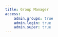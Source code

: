 ```yaml
---
title: Group Manager
access:
    admin.groups: true
    admin.login: true
    admin.super: true
---
```

